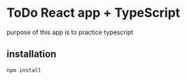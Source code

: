 # ToDo React app + TypeScript

purpose of this app is to practice typescript

## installation

```
npm install
```

